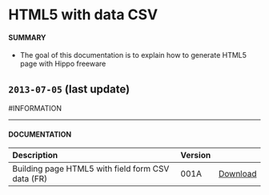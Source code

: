 # HTML5 with data CSV

#### **SUMMARY**
- The goal of this documentation is to explain how to generate HTML5 page with Hippo freeware

## `2013-07-05` (last update)

#INFORMATION
***********************************************************************
#### **DOCUMENTATION**
| Description                                                                                     | Version |                 |
| :------------------------------------------------------------------------------- | :-------| :-------------- |
| Building page HTML5 with field form CSV data (FR)                            | 001A    | [Download](https://github.com/Qeedji/archives/blob/master/downloads/application-notes/Page-HTML5-avec-champs-issus-fichier-donnée-CSV-Note-d'application-001A_fr.pdf) |






